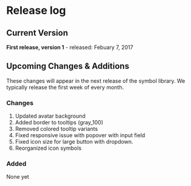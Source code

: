 # Release log

## Current Version

**First release, version 1** - released: Febuary 7, 2017

## Upcoming Changes & Additions

These changes will appear in the next release of the symbol library. We typically release the first week of every month.

### Changes
1. Updated avatar background
2. Added border to tooltips (gray_100)
3. Removed colored tooltip variants
4. Fixed responsive issue with popover with input field
5. Fixed icon size for large button with dropdown.
6. Reorganized icon symbols

### Added
None yet
